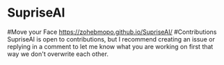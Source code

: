 # SupriseAI

#Move your Face
 https://zohebmopo.github.io/SupriseAI/
#Contributions
 SupriseAI is open to contributions, but I recommend creating an issue or replying in a comment to let me know what you are working on first that way we don't overwrite each other.
